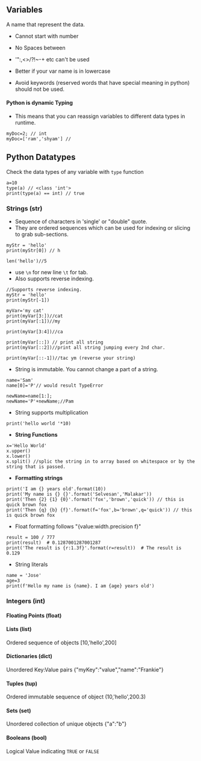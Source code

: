 ## Variables
A name that represent the data.
* Cannot start with number
* No Spaces between
* '":,<>/?!~-+ etc can't be used 



* Better if your var name is in lowercase
* Avoid keywords (reserved words that have special meaning in python) should not be used.

#### Python is dynamic Typing
* This means that you can reassign variables to different data types in runtime.
```
myDoc=2; // int
myDoc=['ram','shyam'] // 
```



## Python Datatypes

Check the data types of any variable with `type` function 
```
a=10
type(a) // <class 'int'>
print(type(a) == int) // true

```

### Strings (str)
* Sequence of characters in 'single' or "double" quote.
* They are ordered sequences which can be used for indexing or slicing to grab sub-sections.
```
myStr = 'hello'
print(myStr[0]) // h

len('hello')//5
```
* use `\n` for new line `\t` for tab.
* Also supports reverse indexing.
```
//Supports reverse indexing.
myStr = 'hello'
print(myStr[-1])

myVar='my cat'
print(myVar[3:])//cat
print(myVar[:1])//my

print(myVar[3:4])//ca

print(myVar[::]) // print all string
print(myVar[::2])//print all string jumping every 2nd char.

print(myVar[::-1])//tac ym (reverse your string)
```
* String is immutable. You cannot change a part of a string.
```
name='Sam'
name[0]='P'// would result TypeError

newName=name[1:];
newName='P'+newName;//Pam
```

* String supports multiplication
```
print('hello world '*10)
```
* **String Functions**
```
x='Hello World'
x.upper()
x.lower()
x.split() //splic the string in to array based on whitespace or by the string that is passed.
```

* **Formatting strings**
```
print('I am {} years old'.format(10))
print('My name is {} {}'.format('Selvesan','Malakar'))
print('Then {2} {1} {0}'.format('fox','brown','quick')) // this is quick brown fox
print('Then {q} {b} {f}'.format(f='fox',b='brown',q='quick')) // this is quick brown fox
```
* Float formatting follows "{value:width.precision f}"
```
result = 100 / 777
print(result)  # 0.1287001287001287
print('The result is {r:1.3f}'.format(r=result))  # The result is 0.129
```
* String literals
```
name = 'Jose'
age=3
print(f'Hello my name is {name}. I am {age} years old')
```

### Integers (int)


#### Floating Points (float)



#### Lists (list)
Ordered sequence of objects [10,'hello',200]

#### Dictionaries (dict)
Unordered Key:Value pairs {"myKey":"value","name":"Frankie"}


#### Tuples (tup)
Ordered immutable sequence of object (10,'hello',200.3)


#### Sets (set)
Unordered collection of unique objects {"a":"b"}


#### Booleans (bool)
Logical Value indicating `TRUE` or `FALSE`